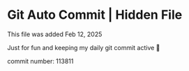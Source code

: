 # Git Auto Commit | Hidden File

This file was added Feb 12, 2025

Just for fun and keeping my daily git commit active 🤪

commit number: 113811
